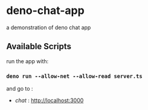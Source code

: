 # deno-chat-app
a demonstration of deno chat app

## Available Scripts
run the app with:
### `deno run --allow-net --allow-read server.ts`

and go to :
* *chat* : [http://localhost:3000](http://localhost:3000)


